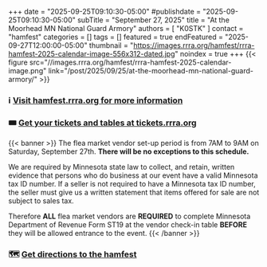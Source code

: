 +++
date = "2025-09-25T09:10:30-05:00"
#publishdate = "2025-09-25T09:10:30-05:00"
subTitle = "September 27, 2025"
title = "At the Moorhead MN National Guard Armory"
authors = [ "K0STK" ]
contact = "hamfest"
categories = []
tags = []
featured = true
endFeatured = "2025-09-27T12:00:00-05:00"
thumbnail = "https://images.rrra.org/hamfest/rrra-hamfest-2025-calendar-image-556x312-dated.jpg"
noindex = true
+++
{{< figure src="//images.rrra.org/hamfest/rrra-hamfest-2025-calendar-image.png" link="/post/2025/09/25/at-the-moorhead-mn-national-guard-armory/" >}}
<!--more-->

### :information_source: [Visit hamfest.rrra.org for more information][hamfest]

### :tickets: [Get your tickets and tables at tickets.rrra.org][tickets]

{{< banner >}}
The flea market vendor set-up period is from 7AM to 9AM on Saturday,
September 27th. **There will be no exceptions to this schedule.**

We are required by Minnesota state law to collect, and retain, written
evidence that persons who do business at our event have a valid
Minnesota tax ID number. If a seller is not required to have a Minnesota
tax ID number, the seller must give us a written statement that items
offered for sale are not subject to sales tax.

Therefore **ALL** flea market vendors are **REQUIRED** to complete Minnesota
Department of Revenue Form ST19 at the vendor check-in table **BEFORE** they
will be allowed entrance to the event.
{{< /banner >}}

### :world_map: [Get directions to the hamfest][map]

[hamfest]: https://hamfest.rrra.org
[tickets]: https://tickets.rrra.org
[map]: https://hamfest.rrra.org/map

